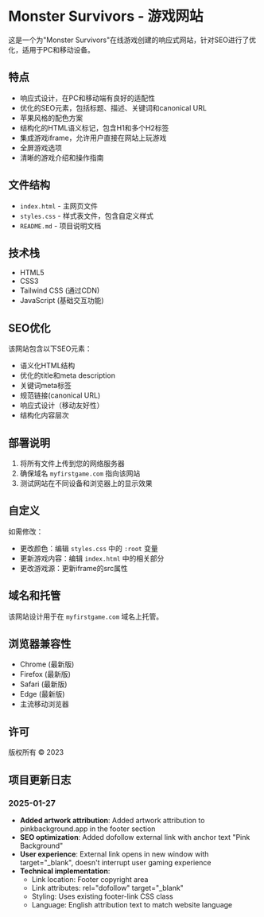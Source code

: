 # Monster Survivors - 游戏网站

这是一个为"Monster Survivors"在线游戏创建的响应式网站，针对SEO进行了优化，适用于PC和移动设备。

## 特点

- 响应式设计，在PC和移动端有良好的适配性
- 优化的SEO元素，包括标题、描述、关键词和canonical URL
- 苹果风格的配色方案
- 结构化的HTML语义标记，包含H1和多个H2标签
- 集成游戏iframe，允许用户直接在网站上玩游戏
- 全屏游戏选项
- 清晰的游戏介绍和操作指南

## 文件结构

- `index.html` - 主网页文件
- `styles.css` - 样式表文件，包含自定义样式
- `README.md` - 项目说明文档

## 技术栈

- HTML5
- CSS3
- Tailwind CSS (通过CDN)
- JavaScript (基础交互功能)

## SEO优化

该网站包含以下SEO元素：
- 语义化HTML结构
- 优化的title和meta description
- 关键词meta标签
- 规范链接(canonical URL)
- 响应式设计（移动友好性）
- 结构化内容层次

## 部署说明

1. 将所有文件上传到您的网络服务器
2. 确保域名 `myfirstgame.com` 指向该网站
3. 测试网站在不同设备和浏览器上的显示效果

## 自定义

如需修改：
- 更改颜色：编辑 `styles.css` 中的 `:root` 变量
- 更新游戏内容：编辑 `index.html` 中的相关部分
- 更改游戏源：更新iframe的src属性

## 域名和托管

该网站设计用于在 `myfirstgame.com` 域名上托管。

## 浏览器兼容性

- Chrome (最新版)
- Firefox (最新版)
- Safari (最新版)
- Edge (最新版)
- 主流移动浏览器

## 许可

版权所有 © 2023

## 项目更新日志

### 2025-01-27
- **Added artwork attribution**: Added artwork attribution to pinkbackground.app in the footer section
- **SEO optimization**: Added dofollow external link with anchor text "Pink Background"
- **User experience**: External link opens in new window with target="_blank", doesn't interrupt user gaming experience
- **Technical implementation**: 
  - Link location: Footer copyright area
  - Link attributes: rel="dofollow" target="_blank"
  - Styling: Uses existing footer-link CSS class
  - Language: English attribution text to match website language 